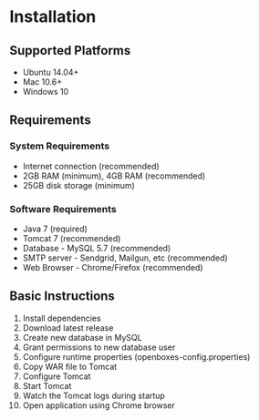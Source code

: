 # Installation 

## Supported Platforms
* Ubuntu 14.04+
* Mac 10.6+
* Windows 10

## Requirements

### System Requirements
* Internet connection (recommended)
* 2GB RAM (minimum), 4GB RAM (recommended)
* 25GB disk storage (minimum)

### Software Requirements
* Java 7 (required)
* Tomcat 7 (recommended)
* Database - MySQL 5.7 (recommended)
* SMTP server - Sendgrid, Mailgun, etc (recommended) 
* Web Browser - Chrome/Firefox (recommended)

## Basic Instructions
1. Install dependencies
1. Download latest release
1. Create new database in MySQL
1. Grant permissions to new database user 
1. Configure runtime properties (openboxes-config.properties)
1. Copy WAR file to Tomcat
1. Configure Tomcat
1. Start Tomcat
1. Watch the Tomcat logs during startup
1. Open application using Chrome browser 


